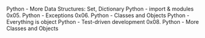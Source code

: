 Python - More Data Structures: Set, Dictionary
Python - import & modules
0x05. Python - Exceptions
0x06. Python - Classes and Objects
Python - Everything is object
Python - Test-driven development
0x08. Python - More Classes and Objects
